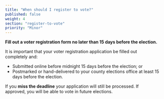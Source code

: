 ```yaml
---
title: "When should I register to vote?"
published: false
weight: 4
section: "register-to-vote"
priority: "Minor"
---
```


**Fill out a voter registration form no later than 15 days before the election.**  

It is important that your voter registration application be filled out completely and:  
- Submitted online before midnight 15 days before the election; or  
- Postmarked or hand-delivered to your county elections office at least 15 days before the election.  

If you **miss the deadline** your application will still be processed.  If approved, you will be able to vote in future elections.
